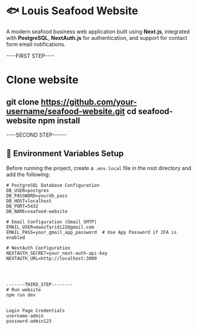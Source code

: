 # 🐟 Louis Seafood Website

A modern seafood business web application built using **Next.js**, integrated with **PostgreSQL**, **NextAuth.js** for authentication, and support for contact form email notifications.

----FIRST STEP----
# Clone website 
git clone https://github.com/your-username/seafood-website.git
cd seafood-website
npm install
---


----SECOND STEP------
## 🔧 Environment Variables Setup

Before running the project, create a `.env.local` file in the root directory and add the following:

```env
# PostgreSQL Database Configuration
DB_USER=postgres
DB_PASSWORD=yourdb_pass
DB_HOST=localhost
DB_PORT=5432
DB_NAME=seafood-website

# Email Configuration (Gmail SMTP)
EMAIL_USER=maazfaridi22@gmail.com
EMAIL_PASS=your_gmail_app_password  # Use App Password if 2FA is enabled

# NextAuth Configuration
NEXTAUTH_SECRET=your_next-auth-api-key
NEXTAUTH_URL=http://localhost:3000




-------THIRD_STEP--------
# Run website
npm run dev


Login Page Credentials
username-admin
passowrd-admin123